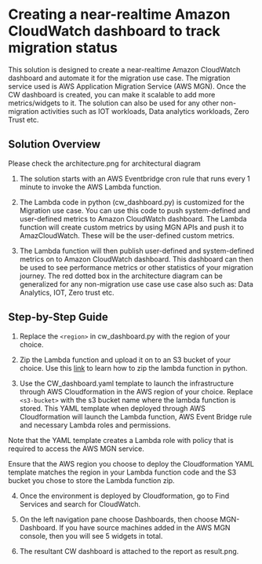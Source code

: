 # Creating a near-realtime  Amazon CloudWatch dashboard to track migration status

This solution is designed to create a near-realtime Amazon CloudWatch dashboard and automate it for the migration use case. The migration service used is AWS Application Migration Service (AWS MGN). Once the CW dashboard is created, you can make it scalable to add more metrics/widgets to it. The solution can also be used for any other non-migration activities such as IOT workloads, Data analytics workloads, Zero Trust etc. 

## Solution Overview

Please check the architecture.png for architectural diagram

1. The solution starts with an AWS Eventbridge cron rule that runs every 1 minute to invoke the AWS Lambda function. 

2. The Lambda code in python (cw_dashboard.py) is customized for the Migration use case. You can use this code to push system-defined and user-defined metrics to Amazon CloudWatch dashboard. The Lambda function will create custom metrics by using MGN APIs and push it to AmazCloudWatch. These will be the user-defined custom metrics.

3. The Lambda function will then publish user-defined and system-defined metrics on to Amazon CloudWatch dashboard. This dashboard can then be used to see performance metrics or other statistics of your migration journey. The red dotted box in the architecture diagram can be generalized for any non-migration use case use case also such as: Data Analytics, IOT, Zero trust etc.


## Step-by-Step Guide

1. Replace the `<region>` in cw_dashboard.py with the region of your choice. 

2. Zip the Lambda function and upload it on to an S3 bucket of your choice. Use this [link](https://docs.aws.amazon.com/lambda/latest/dg/python-package.html) to learn how to zip the lambda function in python.

3. Use the CW_dashboard.yaml template to launch the infrastructure through AWS Cloudformation in the AWS region of your choice. Replace `<s3-bucket>` with the s3 bucket name where the lambda function is stored. This YAML template when deployed through AWS Cloudformation will launch the Lambda function, AWS Event Bridge rule and necessary Lambda roles and permissions. 

Note that the YAML template creates a Lambda role with policy that is required to access the AWS MGN service. 

Ensure that the AWS region you choose to deploy the Cloudformation YAML template matches the region in your Lambda function code and the S3 bucket you  chose to store the Lambda function zip.

4. Once the environment is deployed by Cloudformation, go to Find Services and search for CloudWatch.

5. On the left navigation pane choose Dashboards, then choose MGN-Dashboard. If you have source machines added in the AWS MGN console, then you will see 5 widgets in total. 

6. The resultant CW dashboard is attached to the report as result.png.
